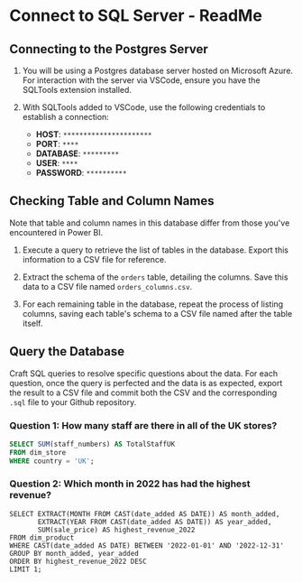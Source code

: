 # Connect to SQL Server - ReadMe

## Connecting to the Postgres Server

1. You will be using a Postgres database server hosted on Microsoft Azure. For interaction with the server via VSCode, ensure you have the SQLTools extension installed.

2. With SQLTools added to VSCode, use the following credentials to establish a connection:
   - **HOST**: `**********************`
   - **PORT**: `****`
   - **DATABASE**: `*********`
   - **USER**: `****`
   - **PASSWORD**: `**********`

## Checking Table and Column Names

Note that table and column names in this database differ from those you've encountered in Power BI.

1. Execute a query to retrieve the list of tables in the database. Export this information to a CSV file for reference.

2. Extract the schema of the `orders` table, detailing the columns. Save this data to a CSV file named `orders_columns.csv`.

3. For each remaining table in the database, repeat the process of listing columns, saving each table's schema to a CSV file named after the table itself.

## Query the Database

Craft SQL queries to resolve specific questions about the data. For each question, once the query is perfected and the data is as expected, export the result to a CSV file and commit both the CSV and the corresponding `.sql` file to your Github repository.

### Question 1: How many staff are there in all of the UK stores?

```sql
SELECT SUM(staff_numbers) AS TotalStaffUK
FROM dim_store
WHERE country = 'UK';

```

### Question 2: Which month in 2022 has had the highest revenue?

```
SELECT EXTRACT(MONTH FROM CAST(date_added AS DATE)) AS month_added,
       EXTRACT(YEAR FROM CAST(date_added AS DATE)) AS year_added,
       SUM(sale_price) AS highest_revenue_2022
FROM dim_product
WHERE CAST(date_added AS DATE) BETWEEN '2022-01-01' AND '2022-12-31'
GROUP BY month_added, year_added
ORDER BY highest_revenue_2022 DESC
LIMIT 1;
